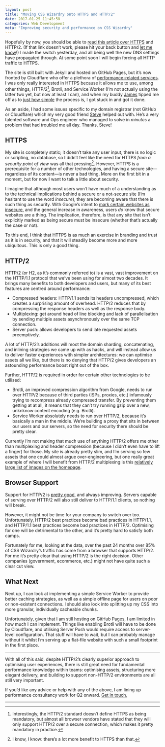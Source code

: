 ```yaml
---
layout: post
title: "Moving CSS Wizardry onto HTTPS and HTTP/2"
date: 2017-01-25 11:45:58
categories: Web Development
meta: "Improving security and performance on CSS Wizardry"
---
```


Hopefully by now, you should be able to [read this article over
HTTPS](https://csswizardry.com/2017/01/moving-css-wizardry-onto-https-and-http-2/)
and HTTP/2. (If that link doesn’t work, please hit your back button and [let me
know](https://twitter.com/csswizardry)!) I made the switch yesterday, and all
being well the new DNS settings have propagated through. At some point soon I
will begin forcing all HTTP traffic to HTTPS.

The site is still built with Jekyll and hosted on GitHub Pages, but it’s now
fronted by Cloudflare who offer a plethora of [performance-related
services](https://www.cloudflare.com/performance/). I was only really interested
in HTTPS because it allows me to use, among other things, HTTP/2[^1], Brotli,
and Service Worker (I’m not actually using the latter two yet, but now at least
I can), and when my buddy [James](https://twitter.com/jameskirkby) tipped me off
as to [just how
simple](https://blog.cloudflare.com/secure-and-fast-github-pages-with-cloudflare/)
the process is, I got stuck in and got it done.

As an aside, I had some issues specific to my domain registrar (not GitHub or
Cloudflare) which my very good friend
[Steve](https://twitter.com/StephenMelrose) helped out with. He’s a very
talented software and Ops engineer who managed to solve in _minutes_ a problem
that had troubled me all day. Thanks, Steve!

## HTTPS

My site is completely static; it doesn’t take any user input, there is no logic
or scripting, no database, so I didn’t feel like the need for HTTPS _from a
security point of view_ was all that pressing[^2]. However, HTTPS is a
prerequisite for a number of other technologies, and having a secure
site—regardless of its content—is never a bad thing. More on the first bit in a
moment, but for now I want to talk a little about security.

I imagine that although most users won’t have much of a understanding as to the
technical implications behind a secure or a not-secure site (I’m hesitant to use
the word _insecure_), they are becoming aware that there is such thing as
security. With Google’s intent to [mark certain websites as
insecure](https://security.googleblog.com/2016/09/moving-towards-more-secure-web.html),
and the general increase in awareness, users _do_ know that secure websites are
a thing. The implication, therefore, is that any site that isn’t explicitly
marked as being secure must be insecure (whether that’s actually the case or
not).

To this end, I think that HTTPS is as much an exercise in branding and trust as
it is in security, and that it will steadily become more and more ubiquitous.
This is only a good thing.

## HTTP/2

HTTP/2 (or H2, as it’s commonly referred to) is a vast, vast improvement on the
HTTP/1.1 protocol that we’ve been using for almost two decades. It brings many
benefits to both developers and users, but many of its best features are centred
around performance:

* Compressed headers: HTTP/1.1 sends its headers uncompressed, which creates a
  surprising amount of overhead. HTTP/2 reduces that by compressing the response
  headers as well as the response body.
* Multiplexing: get around head of line blocking and lack of parallelisation by
  sending multiple assets asynchronously over the same TCP connection.
* Server push: allows developers to send late requested assets preemptively.

A lot of HTTP/2’s additions will moot the domain sharding, concatenating, and
inlining strategies we came up with as hacks, and will instead allow us to
deliver faster experiences with simpler architectures: we can optimise assets
all we like, but there is no denying that HTTP/2 gives developers an astounding
performance boost right out of the box.

Further, HTTP/2 is required in order for certain other technologies to be
utilised:

* Brotli, an improved compression algorithm from Google, needs to run over
  HTTP/2 because of third parties (ISPs, proxies, etc.) infamously trying to
  recompress already compressed transfer. By preventing them getting at at all,
  it means that they can’t try running gzip over a new, unknknow content
  encoding (e.g. Brotli).
* Service Worker absolutely needs to run over HTTP/2, because it’s basically a
  man in the middle. We’re building a proxy that sits in between our users and
  our servers, so the need for security there should be pretty clear.

Currently I’m not making that much use of anything HTTP/2 offers me other than
multiplexing and header compression (because I didn’t even have to lift a
finger) for those. My site is already pretty slim, and I’m serving so few assets
that one could almost argue over-engineering, but one really great example of
where I will benefit from HTTP/2 multiplexing is this [relatively large list of
images on the homepage](/#section:clients).

## Browser Support

Support for HTTP/2 is [pretty good](http://caniuse.com/#feat=http2), and always
improving. Servers capable of serving over HTTP/2 will also still deliver to
HTTP/1.1 clients, so nothing will break.

However, it might not be time for your company to switch over too.
Unfortunately, HTTP/2 best practices become bad practices in HTTP/1.1, and
HTTP/1.1 best practices become bad practices in HTTP/2. Optimising for one will
be detrimental to the other, and it’s pretty hard to satisfy both camps.

Fortunately for me, looking at the data, over the past 24 months over 85%
of CSS Wizardry’s traffic has come from a browser that supports HTTP/2. For me
it’s pretty clear that using HTTP/2 is the right decision. Other companies
(government, ecommerce, etc.) might not have quite such a clear cut view.

## What Next

Next up, I can look at implementing a simple Service Worker to provide better
caching strategies, as well as a simple offline page for users on poor or
non-existent connections. I should also look into splitting up my CSS into more
granular, individually cacheable chunks.

Unfortunately, given that I am still hosting on GitHub Pages, I am limited in
how much I can implement. Things like enabling Brotli will have to be done by
Cloudflare, and utilising Server Push would require access to server-level
configuration. That stuff will have to wait, but I can probably manage without
it whilst I’m serving up a flat-file website with such a small footprint in the
first place.

- - -

With all of this said, despite HTTP/2’s clearly superior approach to optimising
user experiences, there is still great need for fundamental performance
knowledge within teams: optimising assets, structuring more elegant delivery,
and building to support non-HTTP/2 environments are all still very important.

If you’d like any advice or help with any of the above, I am lining up
performance consultancy work for Q2 onward. [Get in touch.](/contact/)

- - -

[^1]: Interestingly, the HTTP/2 standard doesn’t define HTTPS as being mandatory, but almost all browser vendors have stated that they will only support HTTP/2 over a secure connection, which makes it pretty mandatory in practice.
[^2]: I know, I know: there’s a lot more benefit to HTTPS than that.
